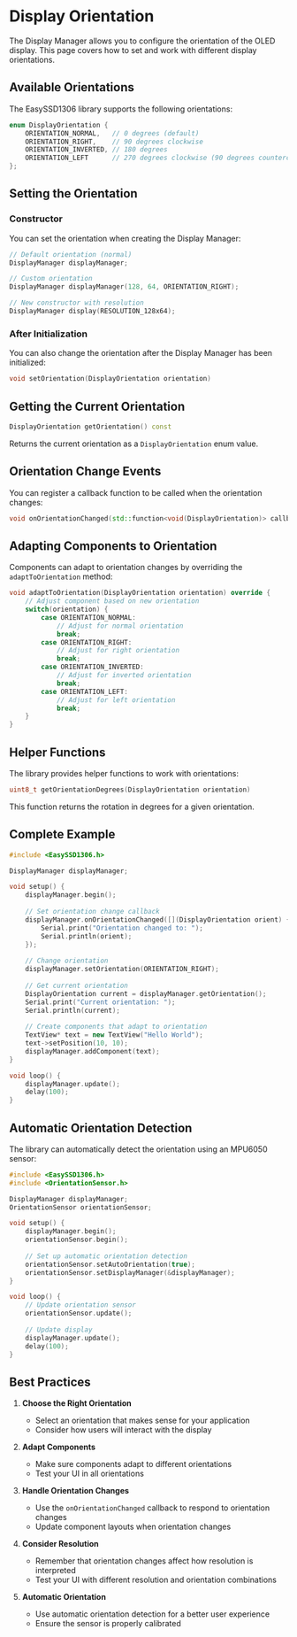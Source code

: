 # Display Orientation

The Display Manager allows you to configure the orientation of the OLED display. This page covers how to set and work with different display orientations.

## Available Orientations

The EasySSD1306 library supports the following orientations:

```cpp
enum DisplayOrientation {
    ORIENTATION_NORMAL,   // 0 degrees (default)
    ORIENTATION_RIGHT,    // 90 degrees clockwise
    ORIENTATION_INVERTED, // 180 degrees
    ORIENTATION_LEFT      // 270 degrees clockwise (90 degrees counterclockwise)
};
```

## Setting the Orientation

### Constructor

You can set the orientation when creating the Display Manager:

```cpp
// Default orientation (normal)
DisplayManager displayManager;

// Custom orientation
DisplayManager displayManager(128, 64, ORIENTATION_RIGHT);

// New constructor with resolution
DisplayManager display(RESOLUTION_128x64);
```

### After Initialization

You can also change the orientation after the Display Manager has been initialized:

```cpp
void setOrientation(DisplayOrientation orientation)
```

## Getting the Current Orientation

```cpp
DisplayOrientation getOrientation() const
```

Returns the current orientation as a `DisplayOrientation` enum value.

## Orientation Change Events

You can register a callback function to be called when the orientation changes:

```cpp
void onOrientationChanged(std::function<void(DisplayOrientation)> callback)
```

## Adapting Components to Orientation

Components can adapt to orientation changes by overriding the `adaptToOrientation` method:

```cpp
void adaptToOrientation(DisplayOrientation orientation) override {
    // Adjust component based on new orientation
    switch(orientation) {
        case ORIENTATION_NORMAL:
            // Adjust for normal orientation
            break;
        case ORIENTATION_RIGHT:
            // Adjust for right orientation
            break;
        case ORIENTATION_INVERTED:
            // Adjust for inverted orientation
            break;
        case ORIENTATION_LEFT:
            // Adjust for left orientation
            break;
    }
}
```

## Helper Functions

The library provides helper functions to work with orientations:

```cpp
uint8_t getOrientationDegrees(DisplayOrientation orientation)
```

This function returns the rotation in degrees for a given orientation.

## Complete Example

```cpp
#include <EasySSD1306.h>

DisplayManager displayManager;

void setup() {
    displayManager.begin();
    
    // Set orientation change callback
    displayManager.onOrientationChanged([](DisplayOrientation orient) {
        Serial.print("Orientation changed to: ");
        Serial.println(orient);
    });
    
    // Change orientation
    displayManager.setOrientation(ORIENTATION_RIGHT);
    
    // Get current orientation
    DisplayOrientation current = displayManager.getOrientation();
    Serial.print("Current orientation: ");
    Serial.println(current);
    
    // Create components that adapt to orientation
    TextView* text = new TextView("Hello World");
    text->setPosition(10, 10);
    displayManager.addComponent(text);
}

void loop() {
    displayManager.update();
    delay(100);
}
```

## Automatic Orientation Detection

The library can automatically detect the orientation using an MPU6050 sensor:

```cpp
#include <EasySSD1306.h>
#include <OrientationSensor.h>

DisplayManager displayManager;
OrientationSensor orientationSensor;

void setup() {
    displayManager.begin();
    orientationSensor.begin();
    
    // Set up automatic orientation detection
    orientationSensor.setAutoOrientation(true);
    orientationSensor.setDisplayManager(&displayManager);
}

void loop() {
    // Update orientation sensor
    orientationSensor.update();
    
    // Update display
    displayManager.update();
    delay(100);
}
```

## Best Practices

1. **Choose the Right Orientation**
   - Select an orientation that makes sense for your application
   - Consider how users will interact with the display

2. **Adapt Components**
   - Make sure components adapt to different orientations
   - Test your UI in all orientations

3. **Handle Orientation Changes**
   - Use the `onOrientationChanged` callback to respond to orientation changes
   - Update component layouts when orientation changes

4. **Consider Resolution**
   - Remember that orientation changes affect how resolution is interpreted
   - Test your UI with different resolution and orientation combinations

5. **Automatic Orientation**
   - Use automatic orientation detection for a better user experience
   - Ensure the sensor is properly calibrated 